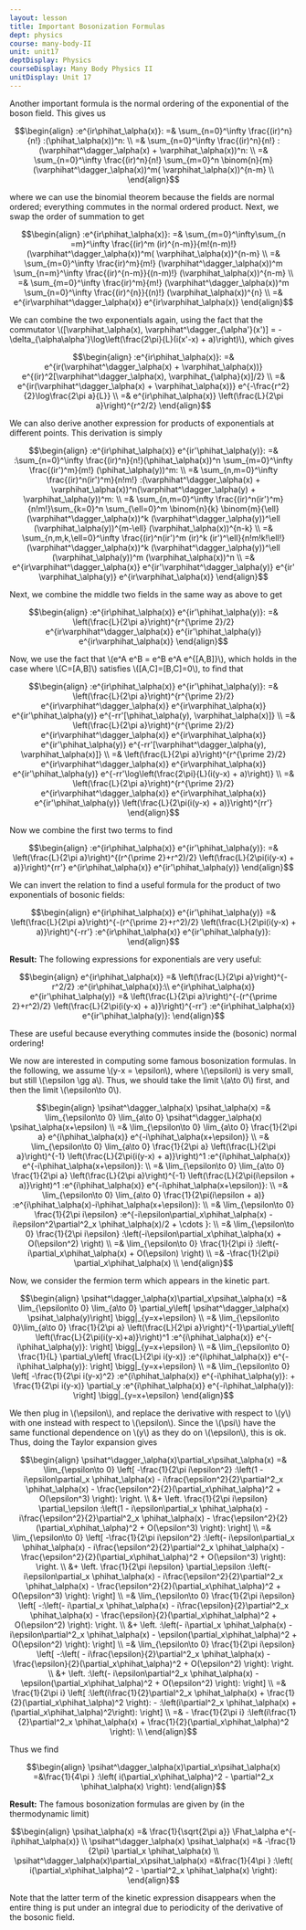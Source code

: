 ```yaml
---
layout: lesson
title: Important Bosonization Formulas
dept: physics
course: many-body-II
unit: unit17
deptDisplay: Physics
courseDisplay: Many Body Physics II
unitDisplay: Unit 17
---
```


Another important formula is the normal ordering of the exponential of the boson field. This gives us 

$$\begin{align}
:e^{ir\phihat_\alpha(x)}: =& \sum_{n=0}^\infty \frac{(ir)^n}{n!} :(\phihat_\alpha(x))^n: \\
=& \sum_{n=0}^\infty \frac{(ir)^n}{n!} :(\varphihat^\dagger_\alpha(x) + \varphihat_\alpha(x))^n: \\
=& \sum_{n=0}^\infty \frac{(ir)^n}{n!} \sum_{m=0}^n \binom{n}{m} (\varphihat^\dagger_\alpha(x))^m( \varphihat_\alpha(x))^{n-m}  \\
\end{align}$$

where we can use the binomial theorem because the fields are normal ordered; everything commutes in the normal ordered product. Next, we swap the order of summation to get 

$$\begin{align}
:e^{ir\phihat_\alpha(x)}: =& \sum_{m=0}^\infty\sum_{n =m}^\infty \frac{(ir)^m (ir)^{n-m}}{m!(n-m)!} (\varphihat^\dagger_\alpha(x))^m( \varphihat_\alpha(x))^{n-m}  \\
=& \sum_{m=0}^\infty \frac{ir)^m}{m!} (\varphihat^\dagger_\alpha(x))^m \sum_{n=m}^\infty \frac{(ir)^{n-m}}{(n-m)!} (\varphihat_\alpha(x))^{n-m} \\
=& \sum_{m=0}^\infty \frac{ir)^m}{m!} (\varphihat^\dagger_\alpha(x))^m \sum_{n=0}^\infty \frac{(ir)^{n}}{(n)!} (\varphihat_\alpha(x))^{n} \\
=& e^{ir\varphihat^\dagger_\alpha(x)} e^{ir\varphihat_\alpha(x)} 
\end{align}$$

We can combine the two exponentials again, using the fact that the commutator \\([\varphihat_\alpha(x), \varphihat^\dagger_{\alpha'}(x')] = - \delta_{\alpha\alpha'}\log\left(\frac{2\pi}{L}(i(x'-x) + a)\right)\\), which gives 

$$\begin{align}
:e^{ir\phihat_\alpha(x)}: =& e^{ir(\varphihat^\dagger_\alpha(x) + \varphihat_\alpha(x))} e^{(ir)^2[\varphihat^\dagger_\alpha(x), \varphihat_{\alpha}(x)]/2} \\
=&  e^{ir(\varphihat^\dagger_\alpha(x) + \varphihat_\alpha(x))} e^{-\frac{r^2}{2}\log\frac{2\pi a}{L}} \\
=& e^{ir\phihat_\alpha(x)} \left(\frac{L}{2\pi a}\right)^{r^2/2}
\end{align}$$

We can also derive another expression for products of exponentials at different points. This derivation is simply 

$$\begin{align}
:e^{ir\phihat_\alpha(x)} e^{ir'\phihat_\alpha(y)}: =& :\sum_{n=0}^\infty \frac{(ir)^n}{n!}(\phihat_\alpha(x))^n \sum_{m=0}^\infty \frac{(ir')^m}{m!} (\phihat_\alpha(y))^m: \\
=& \sum_{n,m=0}^\infty \frac{(ir)^n(ir')^m}{n!m!} :(\varphihat^\dagger_\alpha(x) + \varphihat_\alpha(x))^n(\varphihat^\dagger_\alpha(y) + \varphihat_\alpha(y))^m: \\
=& \sum_{n,m=0}^\infty \frac{(ir)^n(ir')^m}{n!m!}\sum_{k=0}^n \sum_{\ell=0}^m \binom{n}{k} \binom{m}{\ell} (\varphihat^\dagger_\alpha(x))^k (\varphihat^\dagger_\alpha(y))^\ell (\varphihat_\alpha(y))^{m-\ell} (\varphihat_\alpha(x))^{n-k} \\
=& \sum_{n,m,k,\ell=0}^\infty \frac{(ir)^n(ir')^m (ir)^k (ir')^\ell}{n!m!k!\ell!} (\varphihat^\dagger_\alpha(x))^k (\varphihat^\dagger_\alpha(y))^\ell (\varphihat_\alpha(y))^m (\varphihat_\alpha(x))^n \\
=& e^{ir\varphihat^\dagger_\alpha(x)} e^{ir'\varphihat^\dagger_\alpha(y)} e^{ir' \varphihat_\alpha(y)} e^{ir\varphihat_\alpha(x)}
\end{align}$$

Next, we combine the middle two fields in the same way as above to get 

$$\begin{align}
:e^{ir\phihat_\alpha(x)} e^{ir'\phihat_\alpha(y)}: =& \left(\frac{L}{2\pi a}\right)^{r^{\prime 2}/2} e^{ir\varphihat^\dagger_\alpha(x)} e^{ir'\phihat_\alpha(y)} e^{ir\varphihat_\alpha(x)}
\end{align}$$

Now, we use the fact that \\(e^A e^B = e^B e^A e^{[A,B]}\\), which holds in the case where \\(C=[A,B]\\) satisfies \\([A,C]=[B,C]=0\\), to find that 

$$\begin{align}
:e^{ir\phihat_\alpha(x)} e^{ir'\phihat_\alpha(y)}: =& \left(\frac{L}{2\pi a}\right)^{r^{\prime 2}/2} e^{ir\varphihat^\dagger_\alpha(x)} e^{ir\varphihat_\alpha(x)} e^{ir'\phihat_\alpha(y)} e^{-rr'[\phihat_\alpha(y), \varphihat_\alpha(x)]} \\
=& \left(\frac{L}{2\pi a}\right)^{r^{\prime 2}/2} e^{ir\varphihat^\dagger_\alpha(x)} e^{ir\varphihat_\alpha(x)} e^{ir'\phihat_\alpha(y)} e^{-rr'[\varphihat^\dagger_\alpha(y), \varphihat_\alpha(x)]} \\
=& \left(\frac{L}{2\pi a}\right)^{r^{\prime 2}/2} e^{ir\varphihat^\dagger_\alpha(x)} e^{ir\varphihat_\alpha(x)} e^{ir'\phihat_\alpha(y)} e^{-rr'\log\left(\frac{2\pi}{L}(i(y-x) + a)\right)} \\
=& \left(\frac{L}{2\pi a}\right)^{r^{\prime 2}/2} e^{ir\varphihat^\dagger_\alpha(x)} e^{ir\varphihat_\alpha(x)} e^{ir'\phihat_\alpha(y)} \left(\frac{L}{2\pi(i(y-x) + a)}\right)^{rr'}
\end{align}$$

Now we combine the first two terms to find 

$$\begin{align}
:e^{ir\phihat_\alpha(x)} e^{ir'\phihat_\alpha(y)}: =& \left(\frac{L}{2\pi a}\right)^{(r^{\prime 2}+r^2)/2} \left(\frac{L}{2\pi(i(y-x) + a)}\right)^{rr'} e^{ir\phihat_\alpha(x)} e^{ir'\phihat_\alpha(y)} 
\end{align}$$

We can invert the relation to find a useful formula for the product of two exponentials of bosonic fields: 

$$\begin{align}
e^{ir\phihat_\alpha(x)} e^{ir'\phihat_\alpha(y)} =& \left(\frac{L}{2\pi a}\right)^{-(r^{\prime 2}+r^2)/2} \left(\frac{L}{2\pi(i(y-x) + a)}\right)^{-rr'}  :e^{ir\phihat_\alpha(x)} e^{ir'\phihat_\alpha(y)}:
\end{align}$$

<div class="result">
<b>Result:</b>
The following expressions for exponentials are very useful: 

$$\begin{align}
e^{ir\phihat_\alpha(x)} =&  \left(\frac{L}{2\pi a}\right)^{-r^2/2} :e^{ir\phihat_\alpha(x)}:\\
e^{ir\phihat_\alpha(x)} e^{ir'\phihat_\alpha(y)} =& \left(\frac{L}{2\pi a}\right)^{-(r^{\prime 2}+r^2)/2} \left(\frac{L}{2\pi(i(y-x) + a)}\right)^{-rr'}  :e^{ir\phihat_\alpha(x)} e^{ir'\phihat_\alpha(y)}:
\end{align}$$

These are useful because everything commutes inside the (bosonic) normal ordering! 


</div>

We now are interested in computing some famous bosonization formulas. In the following, we assume \\(y-x = \epsilon\\), where \\(\epsilon\\) is very small, but still \\(\epsilon \gg a\\). Thus, we should take the limit \\(a\to 0\\) first, and then the limit \\(\epsilon\to 0\\). 

$$\begin{align}
\psihat^\dagger_\alpha(x) \psihat_\alpha(x) =& \lim_{\epsilon\to 0} \lim_{a\to 0} \psihat^\dagger_\alpha(x) \psihat_\alpha(x+\epsilon) \\
=& \lim_{\epsilon\to 0} \lim_{a\to 0} \frac{1}{2\pi a} e^{i\phihat_\alpha(x)} e^{-i\phihat_\alpha(x+\epsilon)} \\
=& \lim_{\epsilon\to 0} \lim_{a\to 0} \frac{1}{2\pi a} \left(\frac{L}{2\pi a}\right)^{-1} \left(\frac{L}{2\pi(i(y-x) + a)}\right)^1 :e^{i\phihat_\alpha(x)} e^{-i\phihat_\alpha(x+\epsilon)}: \\
=& \lim_{\epsilon\to 0} \lim_{a\to 0} \frac{1}{2\pi a} \left(\frac{L}{2\pi a}\right)^{-1} \left(\frac{L}{2\pi(i\epsilon + a)}\right)^1 :e^{i\phihat_\alpha(x)} e^{-i\phihat_\alpha(x+\epsilon)}: \\
=& \lim_{\epsilon\to 0} \lim_{a\to 0} \frac{1}{2\pi(i\epsilon + a)} :e^{i\phihat_\alpha(x)-i\phihat_\alpha(x+\epsilon)}: \\
=& \lim_{\epsilon\to 0} \frac{1}{2\pi i\epsilon} :e^{-i\epsilon\partial_x\phihat_\alpha(x) - i\epsilon^2\partial^2_x \phihat_\alpha(x)/2 + \cdots }: \\
=& \lim_{\epsilon\to 0} \frac{1}{2\pi i\epsilon} :\left(-i\epsilon\partial_x\phihat_\alpha(x) + O(\epsilon^2)  \right) \\
=& \lim_{\epsilon\to 0} \frac{1}{2\pi i} :\left(-i\partial_x\phihat_\alpha(x) + O(\epsilon)  \right) \\
=& -\frac{1}{2\pi} \partial_x\phihat_\alpha(x) \\
\end{align}$$

Now, we consider the fermion term which appears in the kinetic part. 

$$\begin{align}
\psihat^\dagger_\alpha(x)\partial_x\psihat_\alpha(x) =& \lim_{\epsilon\to 0} \lim_{a\to 0} \partial_y\left[ \psihat^\dagger_\alpha(x) \psihat_\alpha(y)\right] \bigg|_{y=x+\epsilon} \\
=& \lim_{\epsilon\to 0}\lim_{a\to 0} \frac{1}{2\pi a} \left(\frac{L}{2\pi a}\right)^{-1}\partial_y\left[ \left(\frac{L}{2\pi(i(y-x)+a)}\right)^1 :e^{i\phihat_\alpha(x)} e^{-i\phihat_\alpha(y)}: \right] \bigg|_{y=x+\epsilon} \\
=& \lim_{\epsilon\to 0} \frac{1}{L} \partial_y\left[ \frac{L}{2\pi i(y-x)} :e^{i\phihat_\alpha(x)} e^{-i\phihat_\alpha(y)}: \right] \bigg|_{y=x+\epsilon} \\
=& \lim_{\epsilon\to 0} \left[ -\frac{1}{2\pi i(y-x)^2}  :e^{i\phihat_\alpha(x)} e^{-i\phihat_\alpha(y)}:  + \frac{1}{2\pi i(y-x)} \partial_y :e^{i\phihat_\alpha(x)} e^{-i\phihat_\alpha(y)}: \right] \bigg|_{y=x+\epsilon}
\end{align}$$

We then plug in \\(\epsilon\\), and replace the derivative with respect to \\(y\\) with one instead with respect to \\(\epsilon\\). Since the \\(\psi\\) have the same functional dependence on \\(y\\) as they do on \\(\epsilon\\), this is ok. Thus, doing the Taylor expansion gives 

$$\begin{align}
\psihat^\dagger_\alpha(x)\partial_x\psihat_\alpha(x) =& \lim_{\epsilon\to 0} \left[ -\frac{1}{2\pi i\epsilon^2} :\left(1 - i\epsilon\partial_x \phihat_\alpha(x) - i\frac{\epsilon^2}{2}\partial^2_x \phihat_\alpha(x) - \frac{\epsilon^2}{2}(\partial_x\phihat_\alpha)^2 + O(\epsilon^3) \right): \right. \\
&+ \left. \frac{1}{2\pi i\epsilon}  \partial_\epsilon :\left(1 - i\epsilon\partial_x \phihat_\alpha(x) - i\frac{\epsilon^2}{2}\partial^2_x \phihat_\alpha(x) - \frac{\epsilon^2}{2}(\partial_x\phihat_\alpha)^2 + O(\epsilon^3) \right): \right] \\
=& \lim_{\epsilon\to 0} \left[ -\frac{1}{2\pi i\epsilon^2} :\left(- i\epsilon\partial_x \phihat_\alpha(x) - i\frac{\epsilon^2}{2}\partial^2_x \phihat_\alpha(x) - \frac{\epsilon^2}{2}(\partial_x\phihat_\alpha)^2 + O(\epsilon^3) \right): \right. \\
&+ \left. \frac{1}{2\pi i\epsilon}  \partial_\epsilon :\left(- i\epsilon\partial_x \phihat_\alpha(x) - i\frac{\epsilon^2}{2}\partial^2_x \phihat_\alpha(x) - \frac{\epsilon^2}{2}(\partial_x\phihat_\alpha)^2 + O(\epsilon^3) \right): \right] \\
=& \lim_{\epsilon\to 0} \frac{1}{2\pi i\epsilon} \left[ -:\left(- i\partial_x \phihat_\alpha(x) - i\frac{\epsilon}{2}\partial^2_x \phihat_\alpha(x) - \frac{\epsilon}{2}(\partial_x\phihat_\alpha)^2 + O(\epsilon^2) \right): \right. \\
&+ \left. :\left(- i\partial_x \phihat_\alpha(x) - i\epsilon\partial^2_x \phihat_\alpha(x) - \epsilon(\partial_x\phihat_\alpha)^2 + O(\epsilon^2) \right): \right] \\
=& \lim_{\epsilon\to 0} \frac{1}{2\pi i\epsilon} \left[ -:\left( - i\frac{\epsilon}{2}\partial^2_x \phihat_\alpha(x) - \frac{\epsilon}{2}(\partial_x\phihat_\alpha)^2 + O(\epsilon^2) \right): \right. \\
&+ \left. :\left(- i\epsilon\partial^2_x \phihat_\alpha(x) - \epsilon(\partial_x\phihat_\alpha)^2 + O(\epsilon^2) \right): \right] \\
=& \frac{1}{2\pi i} \left[ :\left(i\frac{1}{2}\partial^2_x \phihat_\alpha(x) + \frac{1}{2}(\partial_x\phihat_\alpha)^2 \right): - :\left(i\partial^2_x \phihat_\alpha(x) + (\partial_x\phihat_\alpha)^2\right): \right] \\
=& - \frac{1}{2\pi i} :\left(i\frac{1}{2}\partial^2_x \phihat_\alpha(x) + \frac{1}{2}(\partial_x\phihat_\alpha)^2 \right): \\
\end{align}$$

Thus we find 

$$\begin{align}
\psihat^\dagger_\alpha(x)\partial_x\psihat_\alpha(x) =&\frac{1}{4\pi } :\left( i(\partial_x\phihat_\alpha)^2 - \partial^2_x \phihat_\alpha(x) \right):
\end{align}$$

<div class="result">
<b>Result:</b>
The famous bosonization formulas are given by (in the thermodynamic limit)

$$\begin{align}
\psihat_\alpha(x) =& \frac{1}{\sqrt{2\pi a}} \Fhat_\alpha  e^{-i\phihat_\alpha(x)} \\
\psihat^\dagger_\alpha(x) \psihat_\alpha(x) =& -\frac{1}{2\pi} \partial_x \phihat_\alpha(x) \\
\psihat^\dagger_\alpha(x)\partial_x\psihat_\alpha(x) =&\frac{1}{4\pi } :\left( i(\partial_x\phihat_\alpha)^2 - \partial^2_x \phihat_\alpha(x) \right):
\end{align}$$

Note that the latter term of the kinetic expression disappears when the entire thing is put under an integral due to periodicity of the derivative of the bosonic field.


</div>


